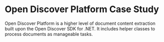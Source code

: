 # Open Discover Platform Case Study
Open Discover Platform is a higher level of document content extraction built upon the Open Discover SDK for .NET. It includes
helper classes to process documents as manageable tasks.
